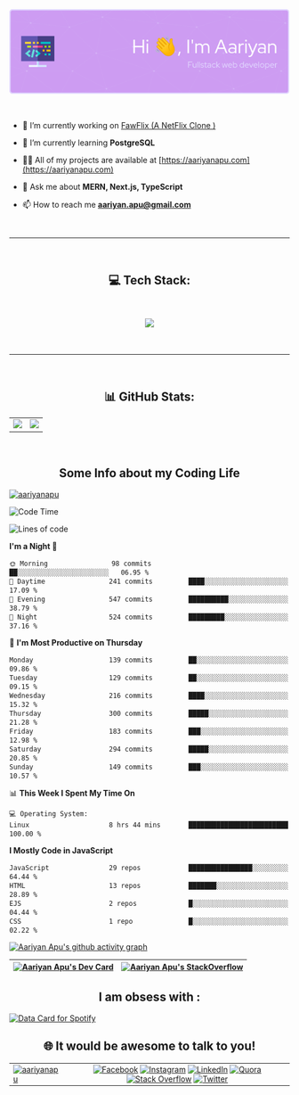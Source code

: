 <div align="center"> <img align="center" src="./github-header-image.png" alt="header"/> </div>

<!--  Profile Information  -->
</br>
</br>

- 🔭 I’m currently working on [FawFlix (A NetFlix Clone )](https://fawflix.vercel.app/)

- 🌱 I’m currently learning **PostgreSQL**

- 👨‍💻 All of my projects are available at [https://aariyanapu.com](https://aariyanapu.com)

- 💬 Ask me about **MERN, Next.js, TypeScript**

- 📫 How to reach me **aariyan.apu@gmail.com**

</br>

---

</br>
<h2 align="center"> 💻 Tech Stack: </h2>
</br>

<p align='center'>

 <img src="https://skillicons.dev/icons?i=nextjs,mongodb,express,react,nodejs,redux,tailwind,materialui,bootstrap,vite,ts,js,docker,git,neovim" />
</p>

</br>

---

</br>
<h2 align="center"> 📊 GitHub Stats: </h2>

|                                                                                                                                                            |                                                                                                                   |
| ---------------------------------------------------------------------------------------------------------------------------------------------------------- | :---------------------------------------------------------------------------------------------------------------: |
| ![](https://github-readme-stats.vercel.app/api?username=aariyanapu&theme=material-palenight&hide_border=false&include_all_commits=true&count_private=true) | ![](https://github-readme-streak-stats.herokuapp.com/?user=aariyanapu&theme=material-palenight&hide_border=false) |

<br/>
<h2 align="center"> Some Info about my Coding Life </h2>
<p > <a href="https://visitcount.itsvg.in" target="blank"><img src="https://visitcount.itsvg.in/api?id=aariyanapu&icon=0&color=1" alt="aariyanapu" /></a></p>

<!--START_SECTION:waka-->

![Code Time](http://img.shields.io/badge/Code%20Time-955%20hrs%2027%20mins-blue)

![Lines of code](https://img.shields.io/badge/From%20Hello%20World%20I%27ve%20Written-1.3%20million%20lines%20of%20code-blue)

**I'm a Night 🦉**

```text
🌞 Morning                98 commits          ██░░░░░░░░░░░░░░░░░░░░░░░   06.95 %
🌆 Daytime                241 commits         ████░░░░░░░░░░░░░░░░░░░░░   17.09 %
🌃 Evening                547 commits         ██████████░░░░░░░░░░░░░░░   38.79 %
🌙 Night                  524 commits         █████████░░░░░░░░░░░░░░░░   37.16 %
```

📅 **I'm Most Productive on Thursday**

```text
Monday                   139 commits         ██░░░░░░░░░░░░░░░░░░░░░░░   09.86 %
Tuesday                  129 commits         ██░░░░░░░░░░░░░░░░░░░░░░░   09.15 %
Wednesday                216 commits         ████░░░░░░░░░░░░░░░░░░░░░   15.32 %
Thursday                 300 commits         █████░░░░░░░░░░░░░░░░░░░░   21.28 %
Friday                   183 commits         ███░░░░░░░░░░░░░░░░░░░░░░   12.98 %
Saturday                 294 commits         █████░░░░░░░░░░░░░░░░░░░░   20.85 %
Sunday                   149 commits         ███░░░░░░░░░░░░░░░░░░░░░░   10.57 %
```

📊 **This Week I Spent My Time On**

```text
💻 Operating System:
Linux                    8 hrs 44 mins       █████████████████████████   100.00 %
```

**I Mostly Code in JavaScript**

```text
JavaScript               29 repos            ████████████████░░░░░░░░░   64.44 %
HTML                     13 repos            ███████░░░░░░░░░░░░░░░░░░   28.89 %
EJS                      2 repos             █░░░░░░░░░░░░░░░░░░░░░░░░   04.44 %
CSS                      1 repo              █░░░░░░░░░░░░░░░░░░░░░░░░   02.22 %
```

<!--END_SECTION:waka-->

<!-- Activity Graph  -->

[![Aariyan Apu's github activity graph](https://github-readme-activity-graph.cyclic.app/graph?username=AariyanApu&theme=dracula)](https://github.com/ashutosh00710/github-readme-activity-graph)

<div align="center">

| <a href="https://app.daily.dev/aariyanapu"><img src="https://api.daily.dev/devcards/9765e7151f4a4163a3aa26a1c1b5c469.png?r=1nz" width="230" alt="Aariyan Apu's Dev Card"/></a> | [![Aariyan Apu's StackOverflow](https://github-readme-stackoverflow.vercel.app/?userID=12180960&theme=dark)](https://stackoverflow.com/users/12180960/aariyan-apu) |
| ------------------------------------------------------------------------------------------------------------------------------------------------------------------------------ | ------------------------------------------------------------------------------------------------------------------------------------------------------------------ |

</div>

<div align="center">
<h2> I am obsess with : </div>

<a href="https://www.data-card-for-spotify.com/card?user_id=31tn6riohy27abhahkklkxmaigbu">
  <img src="https://www.data-card-for-spotify.com/api/card?user_id=31tn6riohy27abhahkklkxmaigbu" alt="Data Card for Spotify">
</a>

</div>

</br>
<h2 align="center"> 🌐 It would be awesome to talk to you!  </h2>

|                                                                                                                                                                              |                                                                                                                                                                                                                                                                                                                                                                                                                                                                                                                                                                                                                                                                                                                                                                                                                                   |
| ---------------------------------------------------------------------------------------------------------------------------------------------------------------------------- | :-------------------------------------------------------------------------------------------------------------------------------------------------------------------------------------------------------------------------------------------------------------------------------------------------------------------------------------------------------------------------------------------------------------------------------------------------------------------------------------------------------------------------------------------------------------------------------------------------------------------------------------------------------------------------------------------------------------------------------------------------------------------------------------------------------------------------------: |
| <a href="https://twitter.com/aariyanapu" target="blank"><img src="https://img.shields.io/twitter/follow/aariyanapu?logo=twitter&style=for-the-badge" alt="aariyanapu" /></a> | [![Facebook](https://img.shields.io/badge/Facebook-%231877F2.svg?logo=Facebook&logoColor=white)](https://facebook.com/aariyan.apu) [![Instagram](https://img.shields.io/badge/Instagram-%23E4405F.svg?logo=Instagram&logoColor=white)](https://instagram.com/aariyan.apu) [![LinkedIn](https://img.shields.io/badge/LinkedIn-%230077B5.svg?logo=linkedin&logoColor=white)](https://linkedin.com/in/aariyanapu) [![Quora](https://img.shields.io/badge/Quora-%23B92B27.svg?logo=Quora&logoColor=white)](https://quora.com/profile/Aariyan-Apu) [![Stack Overflow](https://img.shields.io/badge/-Stackoverflow-FE7A16?logo=stack-overflow&logoColor=white)](https://stackoverflow.com/users/12180960) [![Twitter](https://img.shields.io/badge/Twitter-%231DA1F2.svg?logo=Twitter&logoColor=white)](https://twitter.com/aariyanapu) |
